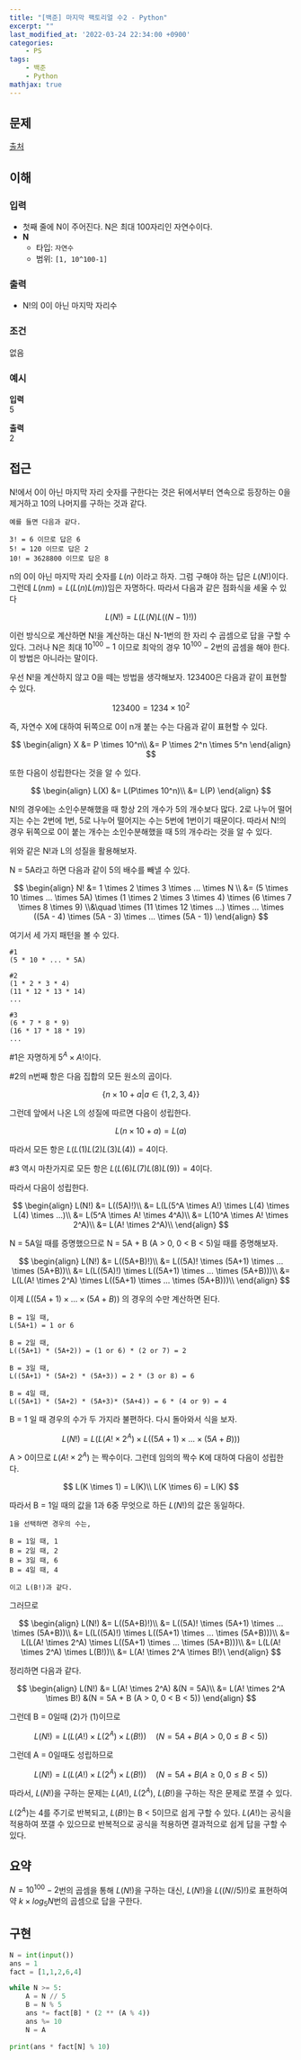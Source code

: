```yaml
---
title: "[백준] 마지막 팩토리얼 수2 - Python"
excerpt: ""
last_modified_at: '2022-03-24 22:34:00 +0900'
categories:
    - PS
tags:
    - 백준
    - Python
mathjax: true
---
```


## 문제

[출처](https://www.acmicpc.net/problem/2554)

## 이해

### 입력 
* 첫째 줄에 N이 주어진다. N은 최대 100자리인 자연수이다.
* **N**
    * 타입: ```자연수```
    * 범위: ```[1, 10^100-1]```

### 출력 

* N!의 0이 아닌 마지막 자리수

### 조건

없음

### 예시

**입력**\
5

**출력**\
2

## 접근
N!에서 0이 아닌 마지막 자리 숫자를 구한다는 것은 뒤에서부터 연속으로 등장하는 0을 제거하고 10의 나머지를 구하는 것과 같다. 

```
예를 들면 다음과 같다.

3! = 6 이므로 답은 6
5! = 120 이므로 답은 2
10! = 3628800 이므로 답은 8
```

n의 0이 아닌 마지막 자리 숫자를 $L(n)$ 이라고 하자. 그럼 구해야 하는 답은 $L(N!)$이다. 그런데 $L(nm) = L(L(n)L(m))$임은 자명하다. 따라서 다음과 같은 점화식을 세울 수 있다

$$
L(N!) = L(L(N)L((N-1)!))
$$

이런 방식으로 계산하면 N!을 계산하는 대신 N-1번의 한 자리 수 곱셈으로 답을 구할 수 있다. 그러나 N은 최대 $10^{100}-1$ 이므로 최악의 경우 $10^{100}-2$번의 곱셈을 해야 한다. 이 방법은 아니라는 말이다.

우선 N!을 계산하지 않고 0을 떼는 방법을 생각해보자. 123400은 다음과 같이 표현할 수 있다.

$$
123400 = 1234 \times 10^2
$$

즉, 자연수 X에 대하여 뒤쪽으로 0이 n개 붙는 수는 다음과 같이 표현할 수 있다.

$$
\begin{align}
X &= P \times 10^n\\
&= P \times 2^n \times 5^n
\end{align}
$$

또한 다음이 성립한다는 것을 알 수 있다.

$$
\begin{align}
L(X) &= L(P\times 10^n)\\
&= L(P)
\end{align}
$$

N!의 경우에는 소인수분해했을 때 항상 2의 개수가 5의 개수보다 많다. 2로 나누어 떨어지는 수는 2번에 1번, 5로 나누어 떨어지는 수는 5번에 1번이기 때문이다. 따라서 N!의 경우 뒤쪽으로 0이 붙는 개수는 소인수분해했을 때 5의 개수라는 것을 알 수 있다.

위와 같은 N!과 L의 성질을 활용해보자.

N = 5A라고 하면 다음과 같이 5의 배수를 빼낼 수 있다.

$$
\begin{align}
N! &= 1 \times 2 \times  3 \times  ... \times  N \\
&= (5 \times  10 \times ... \times 5A) \times (1 \times 2 \times 3 \times 4) \times (6 \times 7 \times 8 \times 9) \\&\quad \times (11 \times 12 \times ...) \times ... \times ((5A - 4) \times (5A - 3) \times ... \times (5A - 1))
\end{align}
$$

여기서 세 가지 패턴을 볼 수 있다.
```
#1 
(5 * 10 * ... * 5A)

#2
(1 * 2 * 3 * 4)
(11 * 12 * 13 * 14)
...

#3
(6 * 7 * 8 * 9)
(16 * 17 * 18 * 19)
...
```

#1은 자명하게 $5^A\times A!$이다.

#2의 n번째 항은 다음 집합의 모든 원소의 곱이다.

$$
\{n \times 10 + a|a \in \{1,2,3,4\}\}
$$

그런데 앞에서 나온 L의 성질에 따르면 다음이 성립한다.

$$
L(n \times 10 + a) = L(a)
$$

따라서 모든 항은 $L(L(1)L(2)L(3)L(4)) = 4$이다.


#3 역시 마찬가지로 모든 항은 $L(L(6)L(7)L(8)L(9)) = 4$이다.

따라서 다음이 성립한다.

$$
\begin{align}
L(N!) &= L((5A)!)\\
&= L(L(5^A \times A!) \times L(4) \times L(4) \times ...)\\
&= L(5^A \times A! \times 4^A)\\
&= L(10^A \times A! \times 2^A)\\
&= L(A! \times 2^A)\\
\end{align}
$$

N = 5A일 때를 증명했으므로 N = 5A + B (A > 0, 0 < B < 5)일 때를 증명해보자.

$$
\begin{align}
L(N!) &= L((5A+B)!)\\
&= L((5A)! \times (5A+1) \times ... \times (5A+B))\\
&= L(L((5A)!) \times L((5A+1) \times ... \times (5A+B)))\\
&= L(L(A! \times 2^A) \times L((5A+1) \times ... \times (5A+B)))\\
\end{align}
$$

이제 $L((5A+1) \times ... \times (5A+B))$ 의 경우의 수만 계산하면 된다.

```
B = 1일 때,
L(5A+1) = 1 or 6

B = 2일 때,
L((5A+1) * (5A+2)) = (1 or 6) * (2 or 7) = 2

B = 3일 때,
L((5A+1) * (5A+2) * (5A+3)) = 2 * (3 or 8) = 6

B = 4일 때,
L((5A+1) * (5A+2) * (5A+3)* (5A+4)) = 6 * (4 or 9) = 4
```

B = 1 일 때 경우의 수가 두 가지라 불편하다. 다시 돌아와서 식을 보자.

$$
L(N!) = L(L(A! \times 2^A) \times L((5A+1) \times ... \times (5A+B)))
$$

A > 0이므로 $L(A! \times 2^A)$ 는 짝수이다. 그런데 임의의 짝수 K에 대하여 다음이 성립한다.

$$
L(K \times 1) = L(K)\\
L(K \times 6) = L(K)
$$

따라서 B = 1일 때의 값을 1과 6중 무엇으로 하든 $L(N!)$의 값은 동일하다.

```
1을 선택하면 경우의 수는,

B = 1일 때, 1
B = 2일 때, 2
B = 3일 때, 6
B = 4일 때, 4

이고 L(B!)과 같다.
```

그러므로

$$
\begin{align}
L(N!) &= L((5A+B)!)\\
&= L((5A)! \times (5A+1) \times ... \times (5A+B))\\
&= L(L((5A)!) \times L((5A+1) \times ... \times (5A+B)))\\
&= L(L(A! \times 2^A) \times L((5A+1) \times ... \times (5A+B)))\\
&= L(L(A! \times 2^A) \times L(B!))\\
&= L(A! \times 2^A \times B!)\
\end{align}
$$

정리하면 다음과 같다.

$$
\begin{align}
L(N!) &= L(A! \times 2^A) &(N = 5A)\\
&= L(A! \times 2^A \times B!) &(N = 5A + B (A > 0, 0 < B < 5))
\end{align}
$$

그런데 B = 0일때 (2)가 (1)이므로

$$
L(N!) = L(L(A!) \times L(2^A) \times L(B!)) \quad (N = 5A + B (A \gt 0, 0 \le B \lt 5))
$$

그런데 A = 0일때도 성립하므로 

$$
L(N!) = L(L(A!) \times L(2^A) \times L(B!)) \quad (N = 5A + B (A \ge 0, 0 \le B \lt 5))
$$

따라서, $L(N!)$을 구하는 문제는 $L(A!)$, $L(2^A)$, $L(B!)$을 구하는 작은 문제로 쪼갤 수 있다.

$L(2^A)$는 4를 주기로 반복되고, $L(B!)$는 B < 5이므로 쉽게 구할 수 있다. $L(A!)$는 공식을 적용하여 쪼갤 수 있으므로 반복적으로 공식을 적용하면 결과적으로 쉽게 답을 구할 수 있다.

## 요약

$N=10^{100}-2$번의 곱셈을 통해 $L(N!)$을 구하는 대신, $L(N!)$을 $L((N//5)!)$로 표현하여 약 $k \times log_5N$번의 곱셈으로 답을 구한다.

## 구현

```python
N = int(input())
ans = 1
fact = [1,1,2,6,4]

while N >= 5:
    A = N // 5
    B = N % 5
    ans *= fact[B] * (2 ** (A % 4))
    ans %= 10
    N = A
    
print(ans * fact[N] % 10)
```
